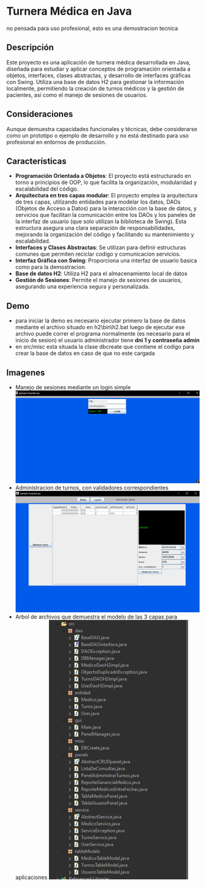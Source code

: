 # Turnera Médica en Java

no pensada para uso profesional, esto es una demostracion tecnica

## Descripción
Este proyecto es una aplicación de turnera médica desarrollada en Java, diseñada para estudiar y aplicar conceptos de programación orientada a objetos, interfaces, clases abstractas, y desarrollo de interfaces gráficas con Swing. Utiliza una base de datos H2 para gestionar la información localmente, permitiendo la creación de turnos médicos y la gestión de pacientes, así como el manejo de sesiones de usuarios.

## Consideraciones
Aunque demuestra capacidades funcionales y técnicas, debe considerarse como un prototipo o ejemplo de desarrollo y no está destinado para uso profesional en entornos de producción.


## Características
- **Programación Orientada a Objetos**: El proyecto está estructurado en torno a principios de OOP, lo que facilita la organización, modularidad y escalabilidad del código.
- **Arquitectura en tres capas modular**: El proyecto emplea la arquitectura de tres capas, utilizando entidades para modelar los datos, DAOs (Objetos de Acceso a Datos) para la interacción con la base de datos, y servicios que facilitan la comunicación entre los DAOs y los paneles de la interfaz de usuario (que solo utilizan la biblioteca de Swing). Esta estructura asegura una clara separación de responsabilidades, mejorando la organización del código y facilitando su mantenimiento y escalabilidad.
- **Interfaces y Clases Abstractas**: Se utilizan para definir estructuras comunes que permiten reciclar codigo y comunicacion servicios.
- **Interfaz Gráfica con Swing**: Proporciona una interfaz de usuario basica como para la demostracion.
- **Base de datos H2**: Utiliza H2 para el almacenamiento local de datos
- **Gestión de Sesiones**: Permite el manejo de sesiones de usuarios, asegurando una experiencia segura y personalizada.

## Demo
- para iniciar la demo es necesario ejecutar primero la base de datos mediante el archivo situado en h2\bin\h2.bat luego de ejecutar ese archivo puede correr el programa normalmente (es necesario para el inicio de sesion)
el usuario administrador tiene **dni 1 y contraseña admin**
- en src/misc esta situada la clase dbcreate que contiene el codigo para crear la base de datos en caso de que no este cargada

## Imagenes
- Manejo de sesiones mediante un login simple
![Manejo de sesiones mediante un login simple](/imagenes/login.png)
- Administracion de turnos, con validadores correspondientes
![administracion de turnos, con validadores correspondientes](/imagenes/turno.png)
- Arbol de archivos que demuestra el modelo de las 3 capas para aplicaciones
![arbol de archivos que demuestra el modelo de las 3 capas para aplicaciones](/imagenes/archivos.png)

